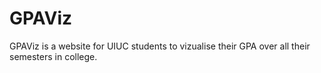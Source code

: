 # GPAViz

GPAViz is a website for UIUC students to vizualise their GPA over all their semesters in college.

